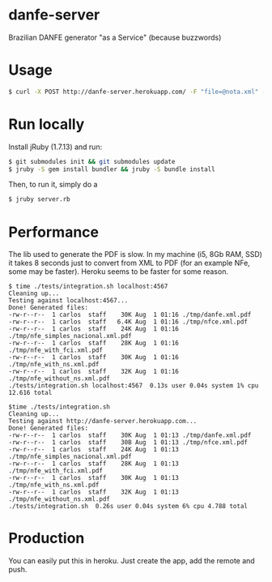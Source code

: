 danfe-server
============

Brazilian DANFE generator "as a Service" (because buzzwords)

# Usage

```sh
$ curl -X POST http://danfe-server.herokuapp.com/ -F "file=@nota.xml" -o danfe.pdf
```
# Run locally

Install jRuby (1.7.13) and run:

```sh
$ git submodules init && git submodules update
$ jruby -S gem install bundler && jruby -S bundle install
```

Then, to run it, simply do a

```sh
$ jruby server.rb
```

# Performance

The lib used to generate the PDF is slow. In my machine (i5, 8Gb RAM, SSD) it
takes 8 seconds just to convert from XML to PDF (for an example NFe, some may
be faster). Heroku seems to be faster for some reason.

```
$ time ./tests/integration.sh localhost:4567
Cleaning up...
Testing against localhost:4567...
Done! Generated files:
-rw-r--r--  1 carlos  staff    30K Aug  1 01:16 ./tmp/danfe.xml.pdf
-rw-r--r--  1 carlos  staff   6.4K Aug  1 01:16 ./tmp/nfce.xml.pdf
-rw-r--r--  1 carlos  staff    24K Aug  1 01:16 ./tmp/nfe_simples_nacional.xml.pdf
-rw-r--r--  1 carlos  staff    28K Aug  1 01:16 ./tmp/nfe_with_fci.xml.pdf
-rw-r--r--  1 carlos  staff    30K Aug  1 01:16 ./tmp/nfe_with_ns.xml.pdf
-rw-r--r--  1 carlos  staff    32K Aug  1 01:16 ./tmp/nfe_without_ns.xml.pdf
./tests/integration.sh localhost:4567  0.13s user 0.04s system 1% cpu 12.616 total

$time ./tests/integration.sh
Cleaning up...
Testing against http://danfe-server.herokuapp.com...
Done! Generated files:
-rw-r--r--  1 carlos  staff    30K Aug  1 01:13 ./tmp/danfe.xml.pdf
-rw-r--r--  1 carlos  staff    30B Aug  1 01:13 ./tmp/nfce.xml.pdf
-rw-r--r--  1 carlos  staff    24K Aug  1 01:13 ./tmp/nfe_simples_nacional.xml.pdf
-rw-r--r--  1 carlos  staff    28K Aug  1 01:13 ./tmp/nfe_with_fci.xml.pdf
-rw-r--r--  1 carlos  staff    30K Aug  1 01:13 ./tmp/nfe_with_ns.xml.pdf
-rw-r--r--  1 carlos  staff    32K Aug  1 01:13 ./tmp/nfe_without_ns.xml.pdf
./tests/integration.sh  0.26s user 0.04s system 6% cpu 4.788 total
```

# Production

You can easily put this in heroku. Just create the app, add the remote and push.
